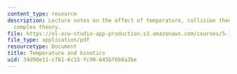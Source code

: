 ```yaml
---
content_type: resource
description: Lecture notes on the effect of temperature, collision theory, and activated
  complex theory.
file: https://ol-ocw-studio-app-production.s3.amazonaws.com/courses/5-111-principles-of-chemical-science-fall-2008/34d90e11cf616c15fc90645bf6b8a3be_lecnotes34.pdf
file_type: application/pdf
resourcetype: Document
title: Temperature and kinetics
uid: 34d90e11-cf61-6c15-fc90-645bf6b8a3be
---
```

